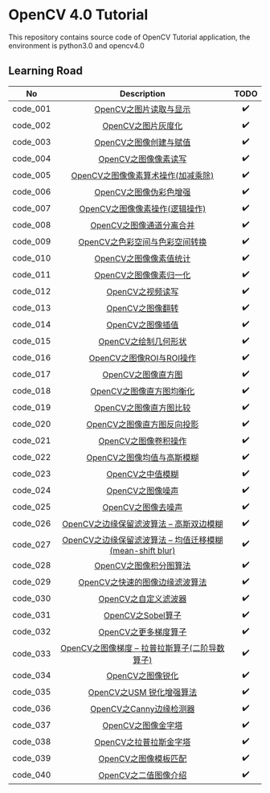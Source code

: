 # OpenCV 4.0 Tutorial
This repository contains source code of OpenCV Tutorial application, the environment is python3.0 and opencv4.0

## Learning Road
No    | Description   | TODO
:--------: | :--------: | :--------: 
code_001 | [OpenCV之图片读取与显示](python/code_001/opencv_001.py)   | ✔️ 
code_002 | [OpenCV之图片灰度化](python/code_002/opencv_002.py)   | ✔️ 
code_003 | [OpenCV之图像创建与赋值](python/code_003/opencv_003.py)   | ✔️ 
code_004 | [OpenCV之图像像素读写](python/code_004/opencv_004.py)   | ✔️ 
code_005 | [OpenCV之图像像素算术操作(加减乘除)](python/code_005/opencv_005.py)   | ✔️ 
code_006 | [OpenCV之图像伪彩色增强](python/code_006/opencv_006.py)   | ✔️ 
code_007 | [OpenCV之图像像素操作(逻辑操作)](python/code_007/opencv_007.py)   | ✔️ 
code_008 | [OpenCV之图像通道分离合并](python/code_008/opencv_008.py)   | ✔️ 
code_009 | [OpenCV之色彩空间与色彩空间转换](python/code_009/opencv_009.py)   | ✔️ 
code_010 | [OpenCV之图像像素值统计](python/code_010/opencv_010.py)   | ✔️ 
code_011 | [OpenCV之图像像素归一化](python/code_011/opencv_011.py)   | ✔️ 
code_012 | [OpenCV之视频读写](python/code_012/opencv_012.py)   | ✔️ 
code_013 | [OpenCV之图像翻转](python/code_013/opencv_013.py)   | ✔️ 
code_014 | [OpenCV之图像插值](python/code_014/opencv_014.py)   | ✔️ 
code_015 | [OpenCV之绘制几何形状](python/code_015/opencv_015.py)   | ✔️ 
code_016 | [OpenCV之图像ROI与ROI操作](python/code_016/opencv_016.py)   | ✔️ 
code_017 | [OpenCV之图像直方图](python/code_017/opencv_017.py)   | ✔️ 
code_018 | [OpenCV之图像直方图均衡化](python/code_018/opencv_018.py)   | ✔️ 
code_019 | [OpenCV之图像直方图比较](python/code_019/opencv_019.py)   | ✔️ 
code_020 | [OpenCV之图像直方图反向投影](python/code_020/opencv_020.py)   | ✔️ 
code_021 | [OpenCV之图像卷积操作](python/code_021/opencv_021.py)   | ✔️ 
code_022 | [OpenCV之图像均值与高斯模糊](python/code_022/opencv_022.py)   | ✔️ 
code_023 | [OpenCV之中值模糊](python/code_023/opencv_023.py)   | ✔️ 
code_024 | [OpenCV之图像噪声](python/code_024/opencv_024.py)   | ✔️ 
code_025 | [OpenCV之图像去噪声](python/code_025/opencv_025.py)   | ✔️ 
code_026 | [OpenCV之边缘保留滤波算法 – 高斯双边模糊](python/code_026/opencv_026.py)   | ✔️ 
code_027 | [OpenCV之边缘保留滤波算法 – 均值迁移模糊(mean-shift blur)](python/code_027/opencv_027.py)   | ✔️ 
code_028 | [OpenCV之图像积分图算法](python/code_028/opencv_028.py)   | ✔️ 
code_029 | [OpenCV之快速的图像边缘滤波算法](python/code_029/opencv_029.py)   | ✔️ 
code_030 | [OpenCV之自定义滤波器](python/code_030/opencv_030.py)   | ✔️ 
code_031 | [OpenCV之Sobel算子](python/code_031/opencv_031.py)   | ✔️ 
code_032 | [OpenCV之更多梯度算子](python/code_032/opencv_032.py)   | ✔️ 
code_033 | [OpenCV之图像梯度 – 拉普拉斯算子(二阶导数算子)](python/code_033/opencv_033.py)   | ✔️ 
code_034 | [OpenCV之图像锐化](python/code_034/opencv_034.py)   | ✔️ 
code_035 | [OpenCV之USM 锐化增强算法](python/code_035/opencv_035.py)   | ✔️ 
code_036 | [OpenCV之Canny边缘检测器](python/code_036/opencv_036.py)   | ✔️ 
code_037 | [OpenCV之图像金字塔](python/code_037/opencv_037.py)   | ✔️ 
code_038 | [OpenCV之拉普拉斯金字塔](python/code_038/opencv_038.py)   | ✔️ 
code_039 | [OpenCV之图像模板匹配](python/code_039/opencv_039.py)   | ✔️ 
code_040 | [OpenCV之二值图像介绍](python/code_040/opencv_040.py)   | ✔️ 
